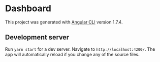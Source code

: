 # Dashboard

This project was generated with [Angular CLI](https://github.com/angular/angular-cli) version 1.7.4.

## Development server

Run `yarn start` for a dev server. Navigate to `http://localhost:4200/`. The app will automatically reload if you change any of the source files.
